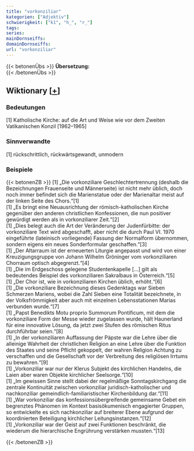 ```yaml
---
title: "vorkonziliar"
kategorien: ["Adjektiv"]
schwierigkeit: ["k1", "h_", "r_"]
tags:
series:
mainDornseiffs:
domainDornseiffs:
url: "vorkonziliar"
---
```


{{< betonenÜbs >}}
**Übersetzung:**  
{{< /betonenÜbs >}}

## Wiktionary [[+](https://de.wiktionary.org/wiki/vorkonziliar)]

### Bedeutungen
[1] Katholische Kirche: auf die Art und Weise wie vor dem Zweiten Vatikanischen Konzil [1962–1965]  

### Sinnverwandte
[1] rückschrittlich, rückwärtsgewandt, unmodern  

### Beispiele
{{< betonenZB >}}
[1] „Die vorkonziliare Geschlechtertrennung (deshalb die Bezeichnungen Frauenseite und Männerseite) ist nicht mehr üblich, doch noch immer befindet sich die Marienstatue oder der Marienaltar meist auf der linken Seite des Chors.“[1]  
[1] „Es bringt eine Neuausrichtung der römisch-katholischen Kirche gegenüber den anderen christlichen Konfessionen, die nun positiver gewürdigt werden als in vorkonziliarer Zeit.“[2]  
[1] „Dies belegt auch die Art der Veränderung der Judenfürbitte: der vorkonziliare Text wird abgeschafft, aber nicht die durch Paul VI. 1970 eingeführte (lateinisch vorliegende) Fassung der Normalform übernommen, sondern eigens ein neues Sonderformular geschaffen.“[3]  
[1] „Der Altarraum ist der erneuerten Liturgie angepasst und wird von einer Kreuzigungsgruppe von Johann Wilhelm Gröninger vom vorkonziliaren Chorraum optisch abgegrenzt.“[4]  
[1] „Die im Erdgeschoss gelegene Studentenkapelle […] gilt als bedeutendes Beispiel des vorkonziliaren Sakralbaus in Österreich.“[5]  
[1] „Der Chor ist, wie in vorkonziliaren Kirchen üblich, erhöht.“[6]  
[1] „Die vorkonziliare Bezeichnung dieses Gedenktags war Sieben Schmerzen Mariens, wobei die Zahl Sieben eine Totalität bezeichnete, in der Volksfrömmigkeit aber auch mit einzelnen Lebensstationen Marias verbunden wurde.“[7]  
[1] „Papst Benedikts Motu proprio Summorum Pontificum, mit dem die vorkonziliare Form der Messe wieder zugelassen wurde, hält Haunerland für eine innovative Lösung, da jetzt zwei Stufen des römischen Ritus durchführbar seien.“[8]  
[1] „In der vorkonziliaren Auffassung der Päpste war die Lehre über die alleinige Wahrheit der christlichen Religion an eine Lehre über die Funktion des Staates und seine Pflicht gekoppelt, der wahren Religion Achtung zu verschaffen und die Gesellschaft vor der Verbreitung des religiösen Irrtums zu bewahren.“[9]  
[1] „Vorkonziliar war nur der Klerus Subjekt des kirchlichen Handelns, die Laien aber waren Objekte kirchlicher Seelsorge.“[10]  
[1] „Im gewissen Sinne stellt dabei der regelmäßige Sonntagskirchgang die zentrale Kontinuität zwischen vorkonziliar juridisch-katholischer und nachkonziliar gemeindlich-familiaristischer Kirchenbildung dar.“[11]  
[1] „War vorkonziliar das konfessionsübergreifende gemeinsame Gebet ein begrenztes Phänomen im Kontext basisökumenisch engagierter Gruppen, so entwickelte es sich nachkonziliar auf breiterer Ebene aufgrund der koordinierten Beteiligung kirchlicher Leitungsinstanzen.“[12]  
[1] „Vorkonziliar war der Geist auf zwei Funktionen beschränkt, die wiederum die hierarchische Engrührung verstärken mussten.“[13]  

{{< /betonenZB >}}

